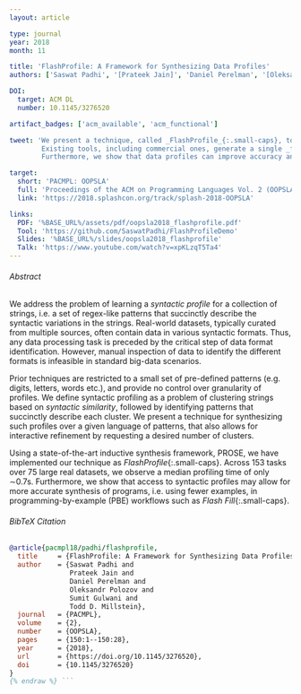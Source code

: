 ```yaml
---
layout: article

type: journal
year: 2018
month: 11

title: 'FlashProfile: A Framework for Synthesizing Data Profiles'
authors: ['Saswat Padhi', '[Prateek Jain]', 'Daniel Perelman', '[Oleksandr Polozov]', '[Sumit Gulwani]', '[Todd Millstein]']

DOI:
  target: ACM DL
  number: 10.1145/3276520

artifact_badges: ['acm_available', 'acm_functional']

tweet: 'We present a technique, called _FlashProfile_{:.small-caps}, to generate _hierarchical_ data profiles.
        Existing tools, including commercial ones, generate a single _flat_ profile, and are often overly general or incomplete.
        Furthermore, we show that data profiles can improve accuracy and efficiency of PBE techniques.'

target:
  short: 'PACMPL: OOPSLA'
  full: 'Proceedings of the ACM on Programming Languages Vol. 2 (OOPSLA), 2018'
  link: 'https://2018.splashcon.org/track/splash-2018-OOPSLA'

links:
  PDF: '%BASE_URL%/assets/pdf/oopsla2018_flashprofile.pdf'
  Tool: 'https://github.com/SaswatPadhi/FlashProfileDemo'
  Slides: '%BASE_URL%/slides/oopsla2018_flashprofile'
  Talk: 'https://www.youtube.com/watch?v=xpKLzqT5Ta4'
---
```


###### Abstract

We address the problem of learning a _syntactic profile_ for a collection of strings,
i.e. a set of regex-like patterns that succinctly describe the syntactic variations in the strings.
Real-world datasets, typically curated from multiple sources, often contain data in various syntactic formats.
Thus, any data processing task is preceded by the critical step of data format identification.
However, manual inspection of data to identify the different formats is infeasible in standard big-data scenarios.

Prior techniques are restricted to a small set of pre-defined patterns
(e.g. digits, letters, words etc.), and provide no control over granularity of profiles.
We define syntactic profiling as a problem of clustering strings based on _syntactic similarity_,
followed by identifying patterns that succinctly describe each cluster.
We present a technique for synthesizing such profiles over a given language of patterns,
that also allows for interactive refinement by requesting a desired number of clusters.

Using a state-of-the-art inductive synthesis framework, PROSE, we have implemented our technique as _FlashProfile_{:.small-caps}.
Across $153$ tasks over $75$ large real datasets, we observe a median profiling time of only ∼$0.7$s.
Furthermore, we show that access to syntactic profiles may allow for more accurate synthesis of programs,
i.e. using fewer examples, in programming-by-example (PBE) workflows such as _Flash Fill_{:.small-caps}.

###### BibTeX Citation

```bibtex {% raw %}
@article{pacmpl18/padhi/flashprofile,
  title     = {FlashProfile: A Framework for Synthesizing Data Profiles},
  author    = {Saswat Padhi and
               Prateek Jain and
               Daniel Perelman and
               Oleksandr Polozov and
               Sumit Gulwani and
               Todd D. Millstein},
  journal   = {PACMPL},
  volume    = {2},
  number    = {OOPSLA},
  pages     = {150:1--150:28},
  year      = {2018},
  url       = {https://doi.org/10.1145/3276520},
  doi       = {10.1145/3276520}
}
{% endraw %} ```